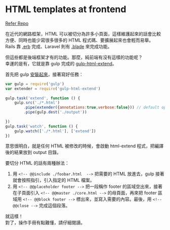 # HTML templates at frontend

[Refer Repo](https://github.com/iigmir/new-profile)

在近代的網路框架，HTML 可以被切分為許多小頁面，這樣維護起來的話會比較方便、同時也能少寫很多很多的 HTML 程式碼、要擴展起來也會輕而易舉。  
Rails 靠 [.erb](http://guides.rubyonrails.org/layouts_and_rendering.html) 完成、Laravel 則有 [.blade](https://laravel.com/docs/5.4/blade) 來完成功能。

但這些都是後端框架才有的功能。那麼，純前端有沒有這樣的功能呢？  
幸運的是有，它就是靠 gulp 完成的 [gulp-html-extend](https://www.npmjs.com/package/gulp-html-extend)。

首先把 gulp [安裝起來](https://iismmx-rails-blog.herokuapp.com/articles/33)，接著寫好任務：

```js
var gulp = require('gulp')
var extender = require('gulp-html-extend')
 
gulp.task('extend', function () {
    gulp.src('./*.html')
        .pipe(extender({annotations:true,verbose:false})) // default options 
        .pipe(gulp.dest('./output'))
 
})
gulp.task('watch', function () {
    gulp.watch(['./*.html'], ['extend'])
})
```

意思很明白，就是任何 HTML 被修改的時候，會啟動 html-extend 程式，把編譯後的結果放到 output 目錄。

要切分 HTML 的話有兩種辦法：

1. 用 `<!-- @@include ./foobar.html  -->` 把需要的 HTML 放進去，gulp 接著就會按照指引，引入指定的 HTML 檔案。
2. 用 `<!-- @@placeholder footer -->` 把一段稱作 footer 的區域空出來，接著在子頁面引入 `<!-- @@master ./core.html -->` 的母頁面，再來把 footer 區域用 `<!-- @@block footer -->` 標出來，並寫入需要的內容。最後，用 `<!-- @@close -->` 完成這個段落。

就這樣！  
對了，操作手冊有點難懂，請仔細閱讀。

